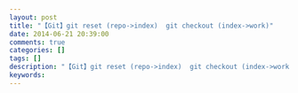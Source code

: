 ```yaml
---
layout: post
title: "【Git】git reset (repo->index)  git checkout (index->work)"
date: 2014-06-21 20:39:00 
comments: true
categories: []
tags: []
description: "【Git】git reset (repo->index)  git checkout (index->work)"
keywords: 
---
```





